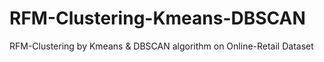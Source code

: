 # RFM-Clustering-Kmeans-DBSCAN
RFM-Clustering by Kmeans &amp; DBSCAN algorithm on Online-Retail Dataset
